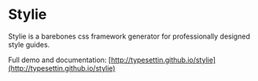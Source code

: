Stylie
======================

Stylie is a barebones css framework generator for professionally designed style guides.

Full demo and documentation: [http://typesettin.github.io/stylie](http://typesettin.github.io/stylie)
